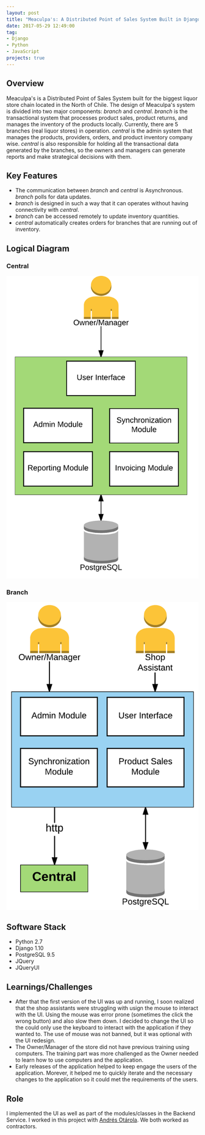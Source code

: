 ```yaml
---
layout: post
title: "Meaculpa's: A Distributed Point of Sales System Built in Django"
date: 2017-05-29 12:49:00
tag:
- Django
- Python
- JavaScript
projects: true
---
```

## Overview
Meaculpa's is a Distributed Point of Sales System built for the biggest liquor store chain located in the North of Chile. The design of Meaculpa's system is divided into two major components: *branch* and *central*. *branch* is the transactional system that processes product sales, product returns, and manages the inventory of the products locally. Currently, there are 5 branches (real liquor stores) in operation. *central* is the admin system that manages the products, providers, orders, and product inventory company wise. *central* is also responsible for holding all the transactional data generated by the branches, so the owners and managers can generate reports and make strategical decisions with them.

## Key Features
* The communication between *branch* and *central* is Asynchronous. *branch* polls for data updates.
* *branch* is designed in such a way that it can operates without having connectivity with *central*.
* *branch* can be accessed remotely to update inventory quantities.
* *central* automatically creates orders for branches that are running out of inventory.

## Logical Diagram
### Central
![Central Logical Diagram](/assets/images/projects/meaculpas/central_logical_diagram.png)
### Branch
![Branch Logical Diagram](/assets/images/projects/meaculpas/branch_logical_diagram.png)

## Software Stack
* Python 2.7
* Django 1.10
* PostgreSQL 9.5
* JQuery
* JQueryUI

## Learnings/Challenges
* After that the first version of the UI was up and running, I soon realized that the shop assistants were struggling with usign the mouse to interact with the UI. Using the mouse was error prone (sometimes the click the wrong button) and also slow them down. I decided to change the UI so the could only use the keyboard to interact with the application if they wanted to. The use of mouse was not banned, but it was optional with the UI redesign.
* The Owner/Manager of the store did not have previous training using computers. The training part was more challenged as the Owner needed to learn how to use computers and the application.
* Early releases of the application helped to keep engage the users of the application. Morever, it helped me to quickly iterate and the necessary changes to the application so it could met the requirements of the users.

## Role
I implemented the UI as well as part of the modules/classes in the Backend Service. I worked in this project with [Andrés Otárola](https://github.com/aotarola). We both worked as contractors.

